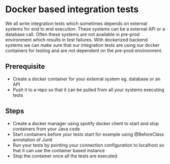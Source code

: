 # Docker based integration tests 
We all write integration tests which sometimes depends on external systems for end to end execution. These systems can be a external API or a database call.
Often these systems are not available in pre-prod environment which results in test failures.
With dockerized backend systems we can make sure that our integration tests are using our docker containers for testing and  are not dependent on the pre-prod environment.

## Prerequisite 
* Create a docker container for your extenral system eg. database or an API
* Push it to a repo so that it can be pulled from all your systems executing tests 

## Steps
* Create a docker manager using spotify docker client to start and stop containers from your Java code
* Start containers before your tests start for example using @BeforeClass annotation of Junit
* Run your tests by pointing your connection configuration to localhost so that it can use the container based instance
* Stop the container once all the tests are executed.
